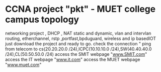 # CCNA project "pkt" - MUET college campus topology
 networking project , DHCP , NAT static and dynamic, vlan and intervlan routing, etherchannel, rstp ,portfast,bpduguard, wireless and ip basedIOT
 just download the project and ready to go.
 check the connection " ping from telecom to cs(20.20.20.0 /24),ICPC(10.10.10.0 /24),SW(40.40.40.0 /24),CL(50.50.50.0 /24)
 access the SMIT webpage "www.SMIT.com"
 access the IT webpage "www.it.com"
 access the MUET webpage "www.muet.com"
 
 

